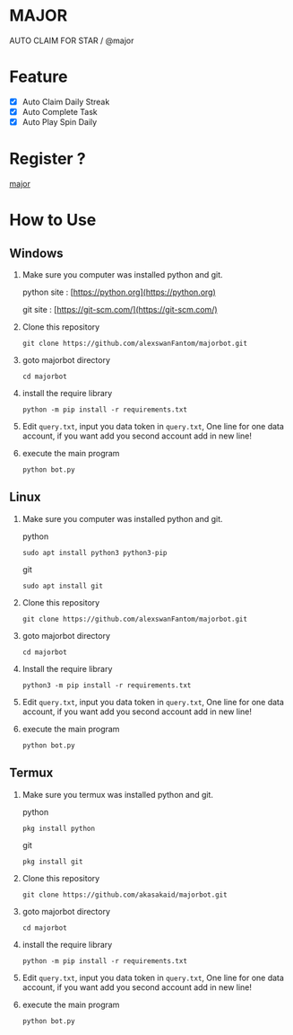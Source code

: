 # MAJOR

AUTO CLAIM FOR STAR / @major

# Feature

- [x] Auto Claim Daily Streak
- [x] Auto Complete Task
- [x] Auto Play Spin Daily

# Register ?

[major](https://t.me/major/start?startapp=6196464189)

# How to Use

## Windows

1. Make sure you computer was installed python and git.

   python site : [https://python.org](https://python.org)

   git site : [https://git-scm.com/](https://git-scm.com/)

2. Clone this repository

   ```shell
   git clone https://github.com/alexswanFantom/majorbot.git
   ```

3. goto majorbot directory

   ```
   cd majorbot
   ```

4. install the require library

   ```
   python -m pip install -r requirements.txt
   ```

5. Edit `query.txt`, input you data token in `query.txt`, One line for one data account, if you want add you second account add in new line!

6. execute the main program
   ```
   python bot.py
   ```

## Linux

1. Make sure you computer was installed python and git.

   python

   ```shell
   sudo apt install python3 python3-pip
   ```

   git

   ```shell
   sudo apt install git
   ```

2. Clone this repository

   ```shell
   git clone https://github.com/alexswanFantom/majorbot.git
   ```

3. goto majorbot directory

   ```shell
   cd majorbot
   ```

4. Install the require library

   ```
   python3 -m pip install -r requirements.txt
   ```

5. Edit `query.txt`, input you data token in `query.txt`, One line for one data account, if you want add you second account add in new line!

6. execute the main program
   ```
   python bot.py
   ```

## Termux

1. Make sure you termux was installed python and git.

   python

   ```
   pkg install python
   ```

   git

   ```
   pkg install git
   ```

2. Clone this repository

   ```shell
   git clone https://github.com/akasakaid/majorbot.git
   ```

3. goto majorbot directory

   ```
   cd majorbot
   ```

4. install the require library

   ```
   python -m pip install -r requirements.txt
   ```

5. Edit `query.txt`, input you data token in `query.txt`, One line for one data account, if you want add you second account add in new line!

6. execute the main program
   ```
   python bot.py
   ```
